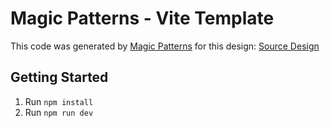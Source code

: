 # Magic Patterns - Vite Template

This code was generated by [Magic Patterns](https://magicpatterns.com) for this design: [Source Design](https://www.magicpatterns.com/c/h7jttvwsjpvapdpzvosrlw)

## Getting Started

1. Run `npm install`
2. Run `npm run dev`
